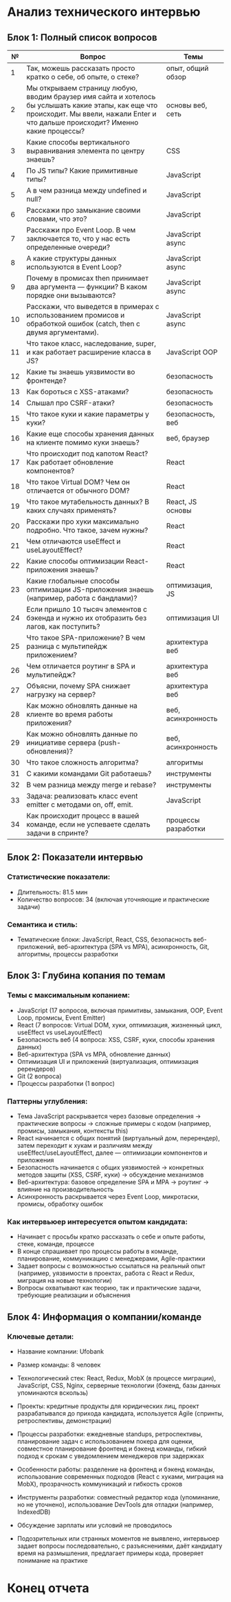 # Анализ технического интервью

## Блок 1: Полный список вопросов

| №  | Вопрос                                                                                                                                                   | Темы               |
|-----|----------------------------------------------------------------------------------------------------------------------------------------------------------|--------------------|
| 1   | Так, можешь рассказать просто кратко о себе, об опыте, о стеке?                                                                                        | опыт, общий обзор  |
| 2   | Мы открываем страницу любую, вводим браузер имя сайта и хотелось бы услышать какие этапы, как еще что происходит. Мы ввели, нажали Enter и что дальше происходит? Именно какие процессы? | основы веб, сеть   |
| 3   | Какие способы вертикального выравнивания элемента по центру знаешь?                                                                                     | CSS                |
| 4   | По JS типы? Какие примитивные типы?                                                                                                                     | JavaScript         |
| 5   | А в чем разница между undefined и null?                                                                                                                | JavaScript         |
| 6   | Расскажи про замыкание своими словами, что это?                                                                                                       | JavaScript         |
| 7   | Расскажи про Event Loop. В чем заключается то, что у нас есть определенные очереди?                                                                    | JavaScript async   |
| 8   | А какие структуры данных используются в Event Loop?                                                                                                   | JavaScript async   |
| 9   | Почему в промисах then принимает два аргумента — функции? В каком порядке они вызываются?                                                              | JavaScript async   |
| 10  | Расскажи, что выведется в примерах с использованием промисов и обработкой ошибок (catch, then с двумя аргументами).                                    | JavaScript async   |
| 11  | Что такое класс, наследование, super, и как работает расширение класса в JS?                                                                            | JavaScript OOP     |
| 12  | Какие ты знаешь уязвимости во фронтенде?                                                                                                              | безопасность       |
| 13  | Как бороться с XSS-атаками?                                                                                                                           | безопасность       |
| 14  | Слышал про CSRF-атаки?                                                                                                                                | безопасность       |
| 15  | Что такое куки и какие параметры у куки?                                                                                                              | безопасность, веб  |
| 16  | Какие еще способы хранения данных на клиенте помимо куки знаешь?                                                                                       | веб, браузер       |
| 17  | Что происходит под капотом React? Как работает обновление компонентов?                                                                                | React              |
| 18  | Что такое Virtual DOM? Чем он отличается от обычного DOM?                                                                                             | React              |
| 19  | Что такое мутабельность данных? В каких случаях применять?                                                                                             | React, JS основы   |
| 20  | Расскажи про хуки максимально подробно. Что такое, зачем нужны?                                                                                         | React              |
| 21  | Чем отличаются useEffect и useLayoutEffect?                                                                                                          | React              |
| 22  | Какие способы оптимизации React-приложения знаешь?                                                                                                   | React              |
| 23  | Какие глобальные способы оптимизации JS-приложения знаешь (например, работа с бандлами)?                                                              | оптимизация, JS    |
| 24  | Если пришло 10 тысяч элементов с бэкенда и нужно их отобразить без лагов, как поступить?                                                               | оптимизация UI     |
| 25  | Что такое SPA-приложение? В чем разница с мультипейдж приложением?                                                                                      | архитектура веб    |
| 26  | Чем отличается роутинг в SPA и мультипейдж?                                                                                                           | архитектура веб    |
| 27  | Объясни, почему SPA снижает нагрузку на сервер?                                                                                                       | архитектура веб    |
| 28  | Как можно обновлять данные на клиенте во время работы приложения?                                                                                      | веб, асинхронность |
| 29  | Как можно обновлять данные по инициативе сервера (push-обновления)?                                                                                   | веб, асинхронность |
| 30  | Что такое сложность алгоритма?                                                                                                                        | алгоритмы         |
| 31  | С какими командами Git работаешь?                                                                                                                     | инструменты        |
| 32  | В чем разница между merge и rebase?                                                                                                                  | инструменты        |
| 33  | Задача: реализовать класс event emitter с методами on, off, emit.                                                                                     | JavaScript         |
| 34  | Как происходит процесс в вашей команде, если не успеваете сделать задачи в спринте?                                                                    | процессы разработки|

## Блок 2: Показатели интервью

### Статистические показатели:
- Длительность: 81.5 мин
- Количество вопросов: 34 (включая уточняющие и практические задачи)

### Семантика и стиль:
- Тематические блоки: JavaScript, React, CSS, безопасность веб-приложений, веб-архитектура (SPA vs MPA), асинхронность, Git, алгоритмы, процессы разработки

## Блок 3: Глубина копания по темам

### Темы с максимальным копанием:
- JavaScript (17 вопросов, включая примитивы, замыкания, OOP, Event Loop, промисы, Event Emitter)
- React (7 вопросов: Virtual DOM, хуки, оптимизация, жизненный цикл, useEffect vs useLayoutEffect)
- Безопасность веб (4 вопроса: XSS, CSRF, куки, способы хранения данных)
- Веб-архитектура (SPA vs MPA, обновление данных)
- Оптимизация UI и приложений (виртуализация, оптимизация ререндеров)
- Git (2 вопроса)
- Процессы разработки (1 вопрос)

### Паттерны углубления:
- Тема JavaScript раскрывается через базовые определения → практические вопросы → сложные примеры с кодом (например, промисы, замыкания, контексты this)
- React начинается с общих понятий (виртуальный дом, перерендер), затем переходит к хукам и различиям между useEffect/useLayoutEffect, далее — оптимизации компонентов и приложения
- Безопасность начинается с общих уязвимостей → конкретных методов защиты (XSS, CSRF, куки) → обсуждение механизмов
- Веб-архитектура: базовое определение SPA и MPA → роутинг → влияние на производительность
- Асинхронность раскрывается через Event Loop, микротаски, промисы, обработку ошибок

### Как интервьюер интересуется опытом кандидата:
- Начинает с просьбы кратко рассказать о себе и опыте работы, стеке, команде, процессе
- В конце спрашивает про процессы работы в команде, планирование, коммуникацию с менеджерами, Agile-практики
- Задает вопросы с возможностью ссылаться на реальный опыт (например, уязвимости в проектах, работа с React и Redux, миграция на новые технологии)
- Вопросы охватывают как теорию, так и практические задачи, требующие реализации и объяснения

## Блок 4: Информация о компании/команде

### Ключевые детали:
- Название компании: Ufobank
- Размер команды: 8 человек
- Технологический стек: React, Redux, MobX (в процессе миграции), JavaScript, CSS, Nginx, серверные технологии (бэкенд, базы данных упоминаются вскользь)
- Проекты: кредитные продукты для юридических лиц, проект разрабатывался до прихода кандидата, используется Agile (спринты, ретроспективы, демонстрации)
- Процессы разработки: ежедневные standups, ретроспективы, планирование задач с использованием покера для оценки, совместное планирование фронтенд и бэкенд команды, гибкий подход к срокам с уведомлением менеджеров при задержках
- Особенности работы: разделение на фронтенд и бэкенд команды, использование современных подходов (React с хуками, миграция на MobX), прозрачность коммуникаций и гибкость сроков
- Инструменты разработки: совместный редактор кода (упоминание, но не уточнено), использование DevTools для отладки (например, IndexedDB)

- Обсуждение зарплаты или условий не проводилось

- Подозрительных или странных моментов не выявлено, интервьюер задает вопросы последовательно, с разъяснениями, даёт кандидату время на размышления, предлагает примеры кода, проверяет понимание на практике

# Конец отчета